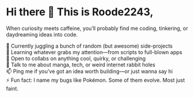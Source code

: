 # Hi there 👋 This is Roode2243,  
When curiosity meets caffeine, you’ll probably find me coding, tinkering, or daydreaming ideas into code.  

🔭 Currently juggling a bunch of random (but awesome) side-projects  
🌱 Learning whatever grabs my attention—from scripts to full-blown apps  
🤝 Open to collabs on anything cool, quirky, or challenging  
💬 Talk to me about manga, tech, or weird internet rabbit holes  
📫 Ping me if you’ve got an idea worth building—or just wanna say hi  
⚡ Fun fact: I name my bugs like Pokémon. Some of them evolve. Most just faint.
